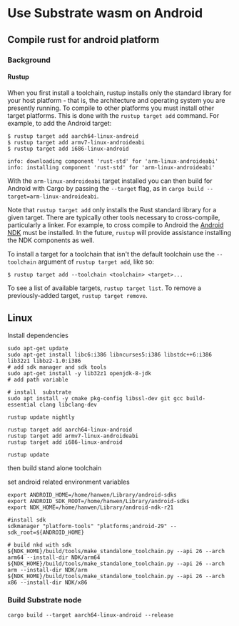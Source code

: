 # Use Substrate wasm on Android

## Compile rust for android platform

### Background

#### Rustup

When you first install a toolchain, rustup installs only the standard library for your host platform - that is, the architecture and operating system you are presently running. To compile to other platforms you must install other target platforms. This is done with the `rustup target add` command. For example, to add the Android target:

```shell
$ rustup target add aarch64-linux-android
$ rustup target add armv7-linux-androideabi
$ rustup target add i686-linux-android

info: downloading component 'rust-std' for 'arm-linux-androideabi'
info: installing component 'rust-std' for 'arm-linux-androideabi'
```

With the `arm-linux-androideabi` target installed you can then build for Android with Cargo by passing the `--target` flag, as in `cargo build --target=arm-linux-androideabi`.

Note that `rustup target add` only installs the Rust standard library
for a given target. There are typically other tools necessary to
cross-compile, particularly a linker. For example, to cross compile
to Android the [Android NDK] must be installed. In the future, `rustup`
will provide assistance installing the NDK components as well.

[Android NDK]: https://developer.android.com/tools/sdk/ndk/index.html

To install a target for a toolchain that isn't the default toolchain
use the `--toolchain` argument of `rustup target add`, like so:

```console
$ rustup target add --toolchain <toolchain> <target>...
```

To see a list of available targets, `rustup target list`. To remove a
previously-added target, `rustup target remove`.




## Linux

Install dependencies

```shell
sudo apt-get update
sudo apt-get install libc6:i386 libncurses5:i386 libstdc++6:i386 lib32z1 libbz2-1.0:i386
# add sdk manager and sdk tools
sudo apt-get install -y lib32z1 openjdk-8-jdk
# add path variable

# install  substrate
sudo apt install -y cmake pkg-config libssl-dev git gcc build-essential clang libclang-dev
```

```shell
rustup update nightly 

rustup target add aarch64-linux-android
rustup target add armv7-linux-androideabi
rustup target add i686-linux-android

rustup update

```

then build stand alone toolchain 

set android related environment variables

```shell
export ANDROID_HOME=/home/hanwen/Library/android-sdks
export ANDROID_SDK_ROOT=/home/hanwen/Library/android-sdks
export NDK_HOME=/home/hanwen/Library/android-ndk-r21

#install sdk
sdkmanager "platform-tools" "platforms;android-29" --sdk_root=${ANDROID_HOME}

# build nkd with sdk
${NDK_HOME}/build/tools/make_standalone_toolchain.py --api 26 --arch arm64 --install-dir NDK/arm64
${NDK_HOME}/build/tools/make_standalone_toolchain.py --api 26 --arch arm --install-dir NDK/arm
${NDK_HOME}/build/tools/make_standalone_toolchain.py --api 26 --arch x86 --install-dir NDK/x86
```

### Build Substrate node 

```shell
cargo build --target aarch64-linux-android --release
```
